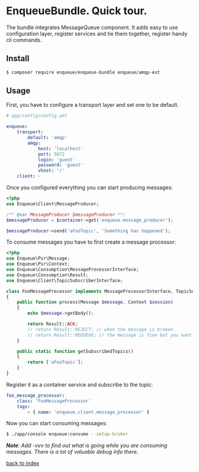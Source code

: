 # EnqueueBundle. Quick tour.

The bundle integrates MessageQueue component.
It adds easy to use configuration layer, register services and tie them together, register handy cli commands.

## Install

```bash
$ composer require enqueue/enqueue-bundle enqueue/amqp-ext
```

## Usage

First, you have to configure a transport layer and set one to be default.

```yaml
# app/config/config.yml

enqueue:
    transport:
        default: 'amqp'
        amqp:
            host: 'localhost'
            port: 5672
            login: 'guest'
            password: 'guest'
            vhost: '/'
    client: ~
```

Once you configured everything you can start producing messages:

```php
<?php
use Enqueue\Client\MessageProducer;

/** @var MessageProducer $messageProducer **/
$messageProducer = $container->get('enqueue.message_producer');

$messageProducer->send('aFooTopic', 'Something has happened');
```

To consume messages you have to first create a message processor:

```php
<?php
use Enqueue\Psr\Message;
use Enqueue\Psr\Context;
use Enqueue\Consumption\MessageProcessorInterface;
use Enqueue\Consumption\Result;
use Enqueue\Client\TopicSubscriberInterface;

class FooMessageProcessor implements MessageProcessorInterface, TopicSubscriberInterface
{
    public function process(Message $message, Context $session)
    {
        echo $message->getBody();

        return Result::ACK;
        // return Result::REJECT; // when the message is broken
        // return Result::REQUEUE; // the message is fine but you want to postpone processing
    }

    public static function getSubscribedTopics()
    {
        return ['aFooTopic'];
    }
}
```

Register it as a container service and subscribe to the topic:

```yaml
foo_message_processor:
    class: 'FooMessageProcessor'
    tags:
        - { name: 'enqueue.client.message_processor' }
```

Now you can start consuming messages:

```bash
$ ./app/console enqueue:consume --setup-broker
```

_**Note**: Add -vvv to find out what is going while you are consuming messages. There is a lot of valuable debug info there._


[back to index](../index.md)
